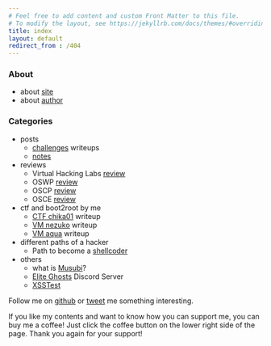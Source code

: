 ```yaml
---
# Feel free to add content and custom Front Matter to this file.
# To modify the layout, see https://jekyllrb.com/docs/themes/#overriding-theme-defaults
title: index
layout: default
redirect_from : /404
---
```


### About
- about [site](/musubi/about/site)
- about [author](/musubi/about/author)

### Categories
- posts
  - [challenges](/musubi/challenges) writeups
  - [notes](/musubi/notes)
- reviews
  - Virtual Hacking Labs [review](/musubi/others/vhlreview)
  - OSWP [review](/musubi/others/oswpreview)
  - OSCP [review](/musubi/others/oscpreview)
  - OSCE [review](/musubi/others/oscereview)
- ctf and boot2root by me
  - [CTF chika01](/musubi/others/chika01) writeup
  - [VM nezuko](/musubi/others/vm_nezuko) writeup
  - [VM aqua](/musubi/others/vm_aqua) writeup
- different paths of a hacker
  - Path to become a [shellcoder](/musubi/paths/shellcoder)
- others
  - what is [Musubi](/musubi/others/whatismusubi)?
  - [Elite Ghosts](/musubi/others/EG_Discord_MY) Discord Server
  - [XSSTest](/musubi/others/XSStest)

Follow me on [github](https://github.com/yunaranyancat) or [tweet](https://twitter.com/yunaranyancat) me something interesting.

If you like my contents and want to know how you can support me, you can buy me a coffee! Just click the coffee button on the lower right side of the page. Thank you again for your support!
